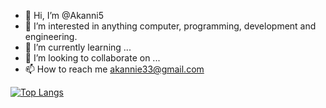 - 👋 Hi, I’m @Akanni5
- 👀 I’m interested in anything computer, programming, development and engineering.
- 🌱 I’m currently learning ...
- 💞️ I’m looking to collaborate on ...
- 📫 How to reach me akannie33@gmail.com

<!---
Akanni5/Akanni5 is a ✨ special ✨ repository because its `README.md` (this file) appears on your GitHub profile.
You can click the Preview link to take a look at your changes.
--->
[![Top Langs](https://github-readme-stats-git-masterrstaa-rickstaa.vercel.app/api/top-langs/?username=coderoyalty&theme=tokyonight)](https://github.com/anuraghazra/github-readme-stats)
